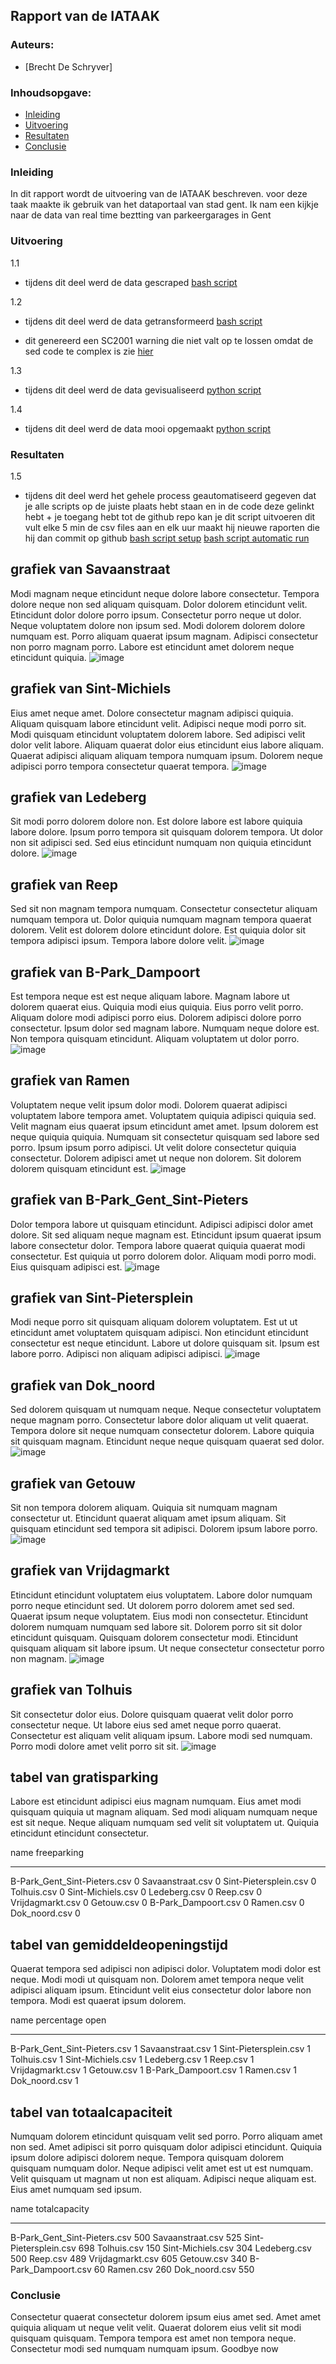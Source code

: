 ## Rapport van de IATAAK
### Auteurs:
 - [Brecht De Schryver]
### Inhoudsopgave:
 - [Inleiding](#inleiding)
 - [Uitvoering](#uitvoering)
 - [Resultaten](#resultaten)
 - [Conclusie](#conclusie)
### Inleiding
In dit rapport wordt de uitvoering van de IATAAK beschreven. voor deze taak maakte ik gebruik van het dataportaal van stad gent. Ik nam een kijkje naar de data van real time beztting van parkeergarages in Gent
### Uitvoering
1.1
 - tijdens dit deel werd de data gescraped
[bash script](https://github.com/BrechtDeSchryver/iataak/blob/main/scripts/webscraper.sh)

1.2
 - tijdens dit deel werd de data getransformeerd
[bash script](https://github.com/BrechtDeSchryver/iataak/blob/main/scripts/transform.sh)

 - dit genereerd een SC2001 warning die niet valt op te lossen omdat de sed code te complex is zie [hier](https://www.shellcheck.net/wiki/SC2001)

1.3
 - tijdens dit deel werd de data gevisualiseerd
[python script](https://github.com/BrechtDeSchryver/iataak/blob/main/scripts/analyse.py)

1.4
 - tijdens dit deel werd de data mooi opgemaakt
[python script](https://github.com/BrechtDeSchryver/iataak/blob/main/scripts/report.py)
### Resultaten

1.5
 - tijdens dit deel werd het gehele process geautomatiseerd
gegeven dat je alle scripts op de juiste plaats hebt staan en in de code deze gelinkt hebt + je toegang hebt tot de github repo kan je dit script uitvoeren
dit vult elke 5 min de csv files aan en elk uur maakt hij nieuwe raporten die hij dan commit op github
[bash script setup](https://github.com/BrechtDeSchryver/iataak/blob/main/scripts/setup.sh)
[bash script automatic run](https://github.com/BrechtDeSchryver/iataak/blob/main/scripts/automated.sh)
## grafiek van Savaanstraat
Modi magnam neque etincidunt neque dolore labore consectetur. Tempora dolore neque non sed aliquam quisquam. Dolor dolorem etincidunt velit. Etincidunt dolor dolore porro ipsum. Consectetur porro neque ut dolor. Neque voluptatem dolore non ipsum sed. Modi dolorem dolorem dolore numquam est. Porro aliquam quaerat ipsum magnam. Adipisci consectetur non porro magnam porro. Labore est etincidunt amet dolorem neque etincidunt quiquia.
![image](https://github.com/BrechtDeSchryver/iataak/blob/main/csvimage/Savaanstraat.csv.png)
## grafiek van Sint-Michiels
Eius amet neque amet. Dolore consectetur magnam adipisci quiquia. Aliquam quisquam labore etincidunt velit. Adipisci neque modi porro sit. Modi quisquam etincidunt voluptatem dolorem labore. Sed adipisci velit dolor velit labore. Aliquam quaerat dolor eius etincidunt eius labore aliquam. Quaerat adipisci aliquam aliquam tempora numquam ipsum. Dolorem neque adipisci porro tempora consectetur quaerat tempora.
![image](https://github.com/BrechtDeSchryver/iataak/blob/main/csvimage/Sint-Michiels.csv.png)
## grafiek van Ledeberg
Sit modi porro dolorem dolore non. Est dolore labore est labore quiquia labore dolore. Ipsum porro tempora sit quisquam dolorem tempora. Ut dolor non sit adipisci sed. Sed eius etincidunt numquam non quiquia etincidunt dolore.
![image](https://github.com/BrechtDeSchryver/iataak/blob/main/csvimage/Ledeberg.csv.png)
## grafiek van Reep
Sed sit non magnam tempora numquam. Consectetur consectetur aliquam numquam tempora ut. Dolor quiquia numquam magnam tempora quaerat dolorem. Velit est dolorem dolore etincidunt dolore. Est quiquia dolor sit tempora adipisci ipsum. Tempora labore dolore velit.
![image](https://github.com/BrechtDeSchryver/iataak/blob/main/csvimage/Reep.csv.png)
## grafiek van B-Park_Dampoort
Est tempora neque est est neque aliquam labore. Magnam labore ut dolorem quaerat eius. Quiquia modi eius quiquia. Eius porro velit porro. Aliquam dolore modi adipisci porro eius. Dolorem adipisci dolore porro consectetur. Ipsum dolor sed magnam labore. Numquam neque dolore est. Non tempora quisquam etincidunt. Aliquam voluptatem ut dolor porro.
![image](https://github.com/BrechtDeSchryver/iataak/blob/main/csvimage/B-Park_Dampoort.csv.png)
## grafiek van Ramen
Voluptatem neque velit ipsum dolor modi. Dolorem quaerat adipisci voluptatem labore tempora amet. Voluptatem quiquia adipisci quiquia sed. Velit magnam eius quaerat ipsum etincidunt amet amet. Ipsum dolorem est neque quiquia quiquia. Numquam sit consectetur quisquam sed labore sed porro. Ipsum ipsum porro adipisci. Ut velit dolore consectetur quiquia consectetur. Dolorem adipisci amet ut neque non dolorem. Sit dolorem dolorem quisquam etincidunt est.
![image](https://github.com/BrechtDeSchryver/iataak/blob/main/csvimage/Ramen.csv.png)
## grafiek van B-Park_Gent_Sint-Pieters
Dolor tempora labore ut quisquam etincidunt. Adipisci adipisci dolor amet dolore. Sit sed aliquam neque magnam est. Etincidunt ipsum quaerat ipsum labore consectetur dolor. Tempora labore quaerat quiquia quaerat modi consectetur. Est quiquia ut porro dolorem dolor. Aliquam modi porro modi. Eius quisquam adipisci est.
![image](https://github.com/BrechtDeSchryver/iataak/blob/main/csvimage/B-Park_Gent_Sint-Pieters.csv.png)
## grafiek van Sint-Pietersplein
Modi neque porro sit quisquam aliquam dolorem voluptatem. Est ut ut etincidunt amet voluptatem quisquam adipisci. Non etincidunt etincidunt consectetur est neque etincidunt. Labore ut dolore quisquam sit. Ipsum est labore porro. Adipisci non aliquam adipisci adipisci.
![image](https://github.com/BrechtDeSchryver/iataak/blob/main/csvimage/Sint-Pietersplein.csv.png)
## grafiek van Dok_noord
Sed dolorem quisquam ut numquam neque. Neque consectetur voluptatem neque magnam porro. Consectetur labore dolor aliquam ut velit quaerat. Tempora dolore sit neque numquam consectetur dolorem. Labore quiquia sit quisquam magnam. Etincidunt neque neque quisquam quaerat sed dolor.
![image](https://github.com/BrechtDeSchryver/iataak/blob/main/csvimage/Dok_noord.csv.png)
## grafiek van Getouw
Sit non tempora dolorem aliquam. Quiquia sit numquam magnam consectetur ut. Etincidunt quaerat aliquam amet ipsum aliquam. Sit quisquam etincidunt sed tempora sit adipisci. Dolorem ipsum labore porro.
![image](https://github.com/BrechtDeSchryver/iataak/blob/main/csvimage/Getouw.csv.png)
## grafiek van Vrijdagmarkt
Etincidunt etincidunt voluptatem eius voluptatem. Labore dolor numquam porro neque etincidunt sed. Ut dolorem porro dolorem amet sed sed. Quaerat ipsum neque voluptatem. Eius modi non consectetur. Etincidunt dolorem numquam numquam sed labore sit. Dolorem porro sit sit dolor etincidunt quisquam. Quisquam dolorem consectetur modi. Etincidunt quisquam aliquam sit labore ipsum. Ut neque consectetur consectetur porro non magnam.
![image](https://github.com/BrechtDeSchryver/iataak/blob/main/csvimage/Vrijdagmarkt.csv.png)
## grafiek van Tolhuis
Sit consectetur dolor eius. Dolore quisquam quaerat velit dolor porro consectetur neque. Ut labore eius sed amet neque porro quaerat. Consectetur est aliquam velit aliquam ipsum. Labore modi sed numquam. Porro modi dolore amet velit porro sit sit.
![image](https://github.com/BrechtDeSchryver/iataak/blob/main/csvimage/Tolhuis.csv.png)
## tabel van gratisparking
Labore est etincidunt adipisci eius magnam numquam. Eius amet modi quisquam quiquia ut magnam aliquam. Sed modi aliquam numquam neque est sit neque. Neque aliquam numquam sed velit sit voluptatem ut. Quiquia etincidunt etincidunt consectetur.

name                            freeparking
----------------------------  -------------
B-Park_Gent_Sint-Pieters.csv              0
Savaanstraat.csv                          0
Sint-Pietersplein.csv                     0
Tolhuis.csv                               0
Sint-Michiels.csv                         0
Ledeberg.csv                              0
Reep.csv                                  0
Vrijdagmarkt.csv                          0
Getouw.csv                                0
B-Park_Dampoort.csv                       0
Ramen.csv                                 0
Dok_noord.csv                             0
## tabel van gemiddeldeopeningstijd
Quaerat tempora sed adipisci non adipisci dolor. Voluptatem modi dolor est neque. Modi modi ut quisquam non. Dolorem amet tempora neque velit adipisci aliquam ipsum. Etincidunt velit eius consectetur dolor labore non tempora. Modi est quaerat ipsum dolorem.

name                            percentage open
----------------------------  -----------------
B-Park_Gent_Sint-Pieters.csv                  1
Savaanstraat.csv                              1
Sint-Pietersplein.csv                         1
Tolhuis.csv                                   1
Sint-Michiels.csv                             1
Ledeberg.csv                                  1
Reep.csv                                      1
Vrijdagmarkt.csv                              1
Getouw.csv                                    1
B-Park_Dampoort.csv                           1
Ramen.csv                                     1
Dok_noord.csv                                 1
## tabel van totaalcapaciteit
Numquam dolorem etincidunt quisquam velit sed porro. Porro aliquam amet non sed. Amet adipisci sit porro quisquam dolor adipisci etincidunt. Quiquia ipsum dolore adipisci dolorem neque. Tempora quisquam dolorem quisquam numquam dolor. Neque adipisci velit amet est ut est numquam. Velit quisquam ut magnam ut non est aliquam. Adipisci neque aliquam est. Eius amet numquam sed ipsum.

name                            totalcapacity
----------------------------  ---------------
B-Park_Gent_Sint-Pieters.csv              500
Savaanstraat.csv                          525
Sint-Pietersplein.csv                     698
Tolhuis.csv                               150
Sint-Michiels.csv                         304
Ledeberg.csv                              500
Reep.csv                                  489
Vrijdagmarkt.csv                          605
Getouw.csv                                340
B-Park_Dampoort.csv                        60
Ramen.csv                                 260
Dok_noord.csv                             550
### Conclusie
Consectetur quaerat consectetur dolorem ipsum eius amet sed. Amet amet quiquia aliquam ut neque velit velit. Quaerat dolorem eius velit sit modi quisquam quisquam. Tempora tempora est amet non tempora neque. Consectetur modi sed numquam numquam ipsum.
Goodbye now